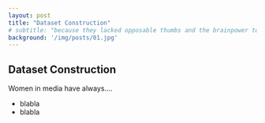 ```yaml
---
layout: post
title: "Dataset Construction"
# subtitle: "because they lacked opposable thumbs and the brainpower to build a space program."
background: '/img/posts/01.jpg'
---
```


## Dataset Construction

Women in media have always....

- blabla
- blabla
